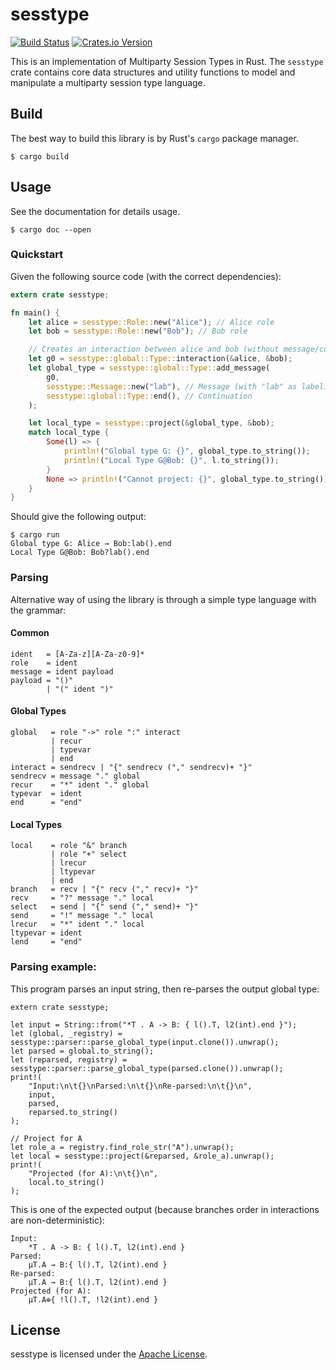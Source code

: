 # sesstype

[![Build Status](https://travis-ci.org/nickng/sesstype.rs.svg?branch=master)](https://travis-ci.org/nickng/sesstype.rs)
[![Crates.io Version](https://img.shields.io/crates/v/sesstype.svg)](https://crates.io/crates/sesstype)


This is an implementation of Multiparty Session Types in Rust.
The `sesstype` crate contains core data structures and utility functions
to model and manipulate a multiparty session type language.

## Build

The best way to build this library is by Rust's `cargo` package manager.

```
$ cargo build
```

## Usage

See the documentation for details usage.

```
$ cargo doc --open
```

### Quickstart

Given the following source code (with the correct dependencies):

```rust
extern crate sesstype;

fn main() {
    let alice = sesstype::Role::new("Alice"); // Alice role
    let bob = sesstype::Role::new("Bob"); // Bob role

    // Creates an interaction between alice and bob (without message/continuation)
    let g0 = sesstype::global::Type::interaction(&alice, &bob);
    let global_type = sesstype::global::Type::add_message(
        g0,
        sesstype::Message::new("lab"), // Message (with "lab" as label)
        sesstype::global::Type::end(), // Continuation
    );

    let local_type = sesstype::project(&global_type, &bob);
    match local_type {
        Some(l) => {
            println!("Global type G: {}", global_type.to_string());
            println!("Local Type G@Bob: {}", l.to_string());
        }
        None => println!("Cannot project: {}", global_type.to_string()),
    }
}
```

Should give the following output:
```
$ cargo run
Global type G: Alice → Bob:lab().end
Local Type G@Bob: Bob?lab().end
```

### Parsing

Alternative way of using the library is through a simple type language with the
grammar:

#### Common

```
ident   = [A-Za-z][A-Za-z0-9]*
role    = ident
message = ident payload
payload = "()"
        | "(" ident ")"
```

#### Global Types

```
global   = role "->" role ":" interact
         | recur
         | typevar
         | end
interact = sendrecv | "{" sendrecv ("," sendrecv)+ "}"
sendrecv = message "." global
recur    = "*" ident "." global
typevar  = ident
end      = "end"
```

#### Local Types

```
local    = role "&" branch
         | role "+" select
         | lrecur
         | ltypevar
         | end
branch   = recv | "{" recv ("," recv)+ "}"
recv     = "?" message "." local
select   = send | "{" send ("," send)+ "}"
send     = "!" message "." local
lrecur   = "*" ident "." local
ltypevar = ident
lend     = "end"
```

### Parsing example:

This program parses an input string, then re-parses the output global type:
```
extern crate sesstype;

let input = String::from("*T . A -> B: { l().T, l2(int).end }");
let (global, _registry) = sesstype::parser::parse_global_type(input.clone()).unwrap();
let parsed = global.to_string();
let (reparsed, registry) = sesstype::parser::parse_global_type(parsed.clone()).unwrap();
print!(
    "Input:\n\t{}\nParsed:\n\t{}\nRe-parsed:\n\t{}\n",
    input,
    parsed,
    reparsed.to_string()
);

// Project for A
let role_a = registry.find_role_str("A").unwrap();
let local = sesstype::project(&reparsed, &role_a).unwrap();
print!(
    "Projected (for A):\n\t{}\n",
    local.to_string()
);
```

This is one of the expected output (because branches order in interactions are non-deterministic):

```
Input:
	*T . A -> B: { l().T, l2(int).end }
Parsed:
	μT.A → B:{ l().T, l2(int).end }
Re-parsed:
	μT.A → B:{ l().T, l2(int).end }
Projected (for A):
	μT.A⊕{ !l().T, !l2(int).end }
```

## License

sesstype is licensed under the [Apache License](http://www.apache.org/licenses/LICENSE-2.0).
